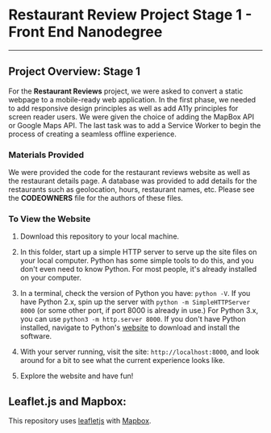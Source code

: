 # Restaurant Review Project Stage 1 - Front End Nanodegree
---

## Project Overview: Stage 1

For the **Restaurant Reviews** project, we were asked to convert a static webpage to a mobile-ready web application. In the first phase, we needed to add responsive design principles as well as add A11y principles for screen reader users.  We were given the choice of adding the MapBox API or Google Maps API. The last task was to add a Service Worker to begin the process of creating a seamless offline experience.

### Materials Provided

We were provided the code for the restaurant reviews website as well as the restaurant details page. A database was provided to add details for the restaurants such as geolocation, hours, restaurant names, etc.  Please see the **CODEOWNERS** file for the authors of these files.

### To View the Website

1.  Download this repository to your local machine.

2. In this folder, start up a simple HTTP server to serve up the site files on your local computer. Python has some simple tools to do this, and you don't even need to know Python. For most people, it's already installed on your computer. 

3. In a terminal, check the version of Python you have: `python -V`. If you have Python 2.x, spin up the server with `python -m SimpleHTTPServer 8000` (or some other port, if port 8000 is already in use.) For Python 3.x, you can use `python3 -m http.server 8000`. If you don't have Python installed, navigate to Python's [website](https://www.python.org/) to download and install the software.

4. With your server running, visit the site: `http://localhost:8000`, and look around for a bit to see what the current experience looks like.

5. Explore the website and have fun! 

## Leaflet.js and Mapbox:

This repository uses [leafletjs](https://leafletjs.com/) with [Mapbox](https://www.mapbox.com/).




